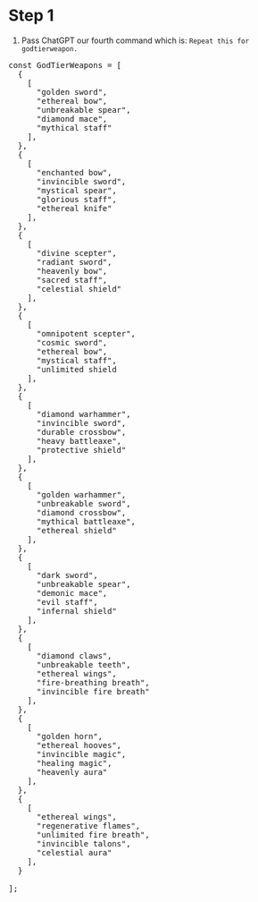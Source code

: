 # Step 1

1. Pass ChatGPT our fourth command which is: `Repeat this for godtierweapon.`

<pre>const GodTierWeapons = [
  {
    [
      "golden sword",
      "ethereal bow",
      "unbreakable spear",
      "diamond mace",
      "mythical staff"
    ],
  },
  {
    [
      "enchanted bow",
      "invincible sword",
      "mystical spear",
      "glorious staff",
      "ethereal knife"
    ],
  },
  {
    [
      "divine scepter",
      "radiant sword",
      "heavenly bow",
      "sacred staff",
      "celestial shield"
    ],
  },
  {
    [
      "omnipotent scepter",
      "cosmic sword",
      "ethereal bow",
      "mystical staff",
      "unlimited shield
    ],
  },
  {
    [
      "diamond warhammer",
      "invincible sword",
      "durable crossbow",
      "heavy battleaxe",
      "protective shield"
    ],
  },
  {
    [
      "golden warhammer",
      "unbreakable sword",
      "diamond crossbow",
      "mythical battleaxe",
      "ethereal shield"
    ],
  },
  {
    [
      "dark sword",
      "unbreakable spear",
      "demonic mace",
      "evil staff",
      "infernal shield"
    ],
  },
  {
    [
      "diamond claws",
      "unbreakable teeth",
      "ethereal wings",
      "fire-breathing breath",
      "invincible fire breath"
    ],
  },
  {
    [
      "golden horn",
      "ethereal hooves",
      "invincible magic",
      "healing magic",
      "heavenly aura"
    ],
  },
  {
    [
      "ethereal wings",
      "regenerative flames",
      "unlimited fire breath",
      "invincible talons",
      "celestial aura"
    ],
  }

];</pre>
